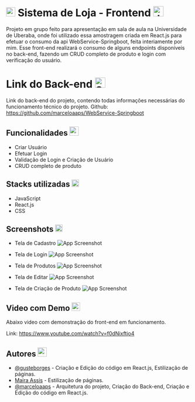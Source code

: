 
# <img src="https://cdn4.iconfinder.com/data/icons/logos-3/600/React.js_logo-512.png" alt="React Js" width="25"> Sistema de Loja - Frontend <img src="https://static.vecteezy.com/system/resources/previews/027/127/463/non_2x/javascript-logo-javascript-icon-transparent-free-png.png" alt="JavaScript" width="28">

Projeto em grupo feito para apresentação em sala de aula na Universidade de Uberaba, onde foi utilizado essa amostragem criada em React.js para efetuar o consumo da api WebService-Springboot, feita interiamente por mim. Esse front-end realizará o consumo de alguns endpoints disponíveis no back-end, fazendo um CRUD completo de produto e login com verificação do usuário.


# Link do Back-end <img src="https://cdn-icons-png.flaticon.com/512/25/25231.png" alt="Spring Boot" width="28">
Link do back-end do projeto, contendo todas informações necessárias do funcionamento técnico do projeto.
Github: https://github.com/marceloaaps/WebService-Springboot

## Funcionalidades <img width="25px" src="https://img.icons8.com/?size=100&id=SqtU1cqaoDxt&format=png&color=000000">

- Criar Usuário
- Efetuar Login
- Validação de Login e Criação de Usuário
- CRUD completo de produto

## Stacks utilizadas <img width="20px" src="https://cdn-icons-png.flaticon.com/512/5109/5109515.png" />

- JavaScript
- React.js
- CSS

## Screenshots <img src="https://cdn-icons-png.flaticon.com/512/883/883746.png" width="20px" />

- Tela de Cadastro
![App Screenshot](https://i.imgur.com/VBrWkVX.png)

- Tela de Login
![App Screenshot](https://i.imgur.com/JAxD1IK.png)

- Tela de Produtos 
![App Screenshot](https://i.imgur.com/Kx9FU9M.png)

- Tela de Editar
![App Screenshot](https://i.imgur.com/YmyAAV7.png)

- Tela de Criação de Produto
![App Screenshot](https://i.imgur.com/lrr2K8c.png)


## Video com Demo <img src="https://img.icons8.com/?size=100&id=V6jsd74jR29Q&format=png&color=000000" width="23px">

Abaixo video com demonstração do front-end em funcionamento.

Link: https://www.youtube.com/watch?v=f0dNixftjo4


## Autores <img src="https://img.icons8.com/?size=100&id=46918&format=png&color=000000" width="25px">

- [@gusteborges](https://github.com/gusteborges) - Criação e Edição do código em React.js, Estilização de páginas.
- [Maira Assis](https://www.linkedin.com/in/maira-assis-8b7a94247/) - Estilização de páginas.
- [@marceloaaps](https://www.github.com/marceloaaps) - Arquitetura do projeto, Criação do Back-end, Criação e Edição do código em React.js.
